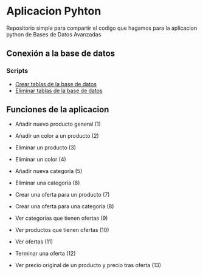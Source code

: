 # Aplicacion Pyhton

Repositorio simple para compartir el codigo que hagamos para la aplicacion python de Bases de Datos Avanzadas

## Conexión a la base de datos

### Scripts
* [Crear tablas de la base de datos](create_tables.sql)
* [Eliminar tablas de la base de datos](drop_tables.sql)

## Funciones de la aplicacion

* Añadir nuevo producto general (1)
  
* Añadir un color a un producto (2)
  
* Eliminar un producto (3)

* Eliminar un color (4)

* Añadir nueva categoria (5)

* Eliminar una categoria (6)

* Crear una oferta para un producto (7)

* Crear una oferta para una categoria (8)

* Ver categorias que tienen ofertas (9)

* Ver productos que tienen ofertas (10)

* Ver ofertas (11)

* Terminar una oferta (12)

* Ver precio original de un producto y precio tras oferta (13)